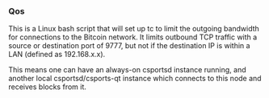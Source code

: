 ### Qos ###

This is a Linux bash script that will set up tc to limit the outgoing bandwidth for connections to the Bitcoin network. It limits outbound TCP traffic with a source or destination port of 9777, but not if the destination IP is within a LAN (defined as 192.168.x.x).

This means one can have an always-on csportsd instance running, and another local csportsd/csports-qt instance which connects to this node and receives blocks from it.
